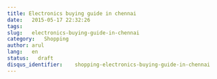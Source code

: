 ```yaml
---
title: Electronics buying guide in chennai
date:   2015-05-17 22:32:26
tags:
slug:   electronics-buying-guide-in-chennai
category:   Shopping
author: arul
lang:   en
status:   draft
disqus_identifier:    shopping-electronics-buying-guide-in-chennai
---
```

